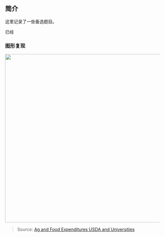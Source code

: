 ## 简介

这里记录了一些备选题目。

已经



### 图形复现

<img style="width: 550px" src="https://fig-lianxh.oss-cn-shenzhen.aliyuncs.com/20250521104655.png">

> Source: [Ag and Food Expenditures USDA and Universities](https://www.ers.usda.gov/data-products/agricultural-and-food-research-and-development-expenditures-in-the-united-states)


